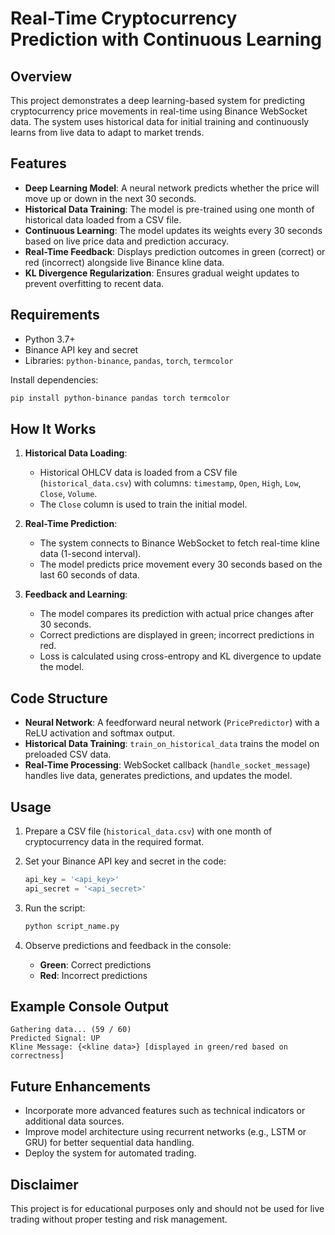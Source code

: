 # Real-Time Cryptocurrency Prediction with Continuous Learning

## Overview
This project demonstrates a deep learning-based system for predicting cryptocurrency price movements in real-time using Binance WebSocket data. The system uses historical data for initial training and continuously learns from live data to adapt to market trends.

## Features
- **Deep Learning Model**: A neural network predicts whether the price will move up or down in the next 30 seconds.
- **Historical Data Training**: The model is pre-trained using one month of historical data loaded from a CSV file.
- **Continuous Learning**: The model updates its weights every 30 seconds based on live price data and prediction accuracy.
- **Real-Time Feedback**: Displays prediction outcomes in green (correct) or red (incorrect) alongside live Binance kline data.
- **KL Divergence Regularization**: Ensures gradual weight updates to prevent overfitting to recent data.

## Requirements
- Python 3.7+
- Binance API key and secret
- Libraries: `python-binance`, `pandas`, `torch`, `termcolor`

Install dependencies:
```bash
pip install python-binance pandas torch termcolor
```

## How It Works
1. **Historical Data Loading**:
   - Historical OHLCV data is loaded from a CSV file (`historical_data.csv`) with columns: `timestamp`, `Open`, `High`, `Low`, `Close`, `Volume`.
   - The `Close` column is used to train the initial model.

2. **Real-Time Prediction**:
   - The system connects to Binance WebSocket to fetch real-time kline data (1-second interval).
   - The model predicts price movement every 30 seconds based on the last 60 seconds of data.

3. **Feedback and Learning**:
   - The model compares its prediction with actual price changes after 30 seconds.
   - Correct predictions are displayed in green; incorrect predictions in red.
   - Loss is calculated using cross-entropy and KL divergence to update the model.

## Code Structure
- **Neural Network**: A feedforward neural network (`PricePredictor`) with a ReLU activation and softmax output.
- **Historical Data Training**: `train_on_historical_data` trains the model on preloaded CSV data.
- **Real-Time Processing**: WebSocket callback (`handle_socket_message`) handles live data, generates predictions, and updates the model.

## Usage
1. Prepare a CSV file (`historical_data.csv`) with one month of cryptocurrency data in the required format.
2. Set your Binance API key and secret in the code:
   ```python
   api_key = '<api_key>'
   api_secret = '<api_secret>'
   ```
3. Run the script:
   ```bash
   python script_name.py
   ```

4. Observe predictions and feedback in the console:
   - **Green**: Correct predictions
   - **Red**: Incorrect predictions

## Example Console Output
```
Gathering data... (59 / 60)
Predicted Signal: UP
Kline Message: {<kline data>} [displayed in green/red based on correctness]
```

## Future Enhancements
- Incorporate more advanced features such as technical indicators or additional data sources.
- Improve model architecture using recurrent networks (e.g., LSTM or GRU) for better sequential data handling.
- Deploy the system for automated trading.

## Disclaimer
This project is for educational purposes only and should not be used for live trading without proper testing and risk management.

